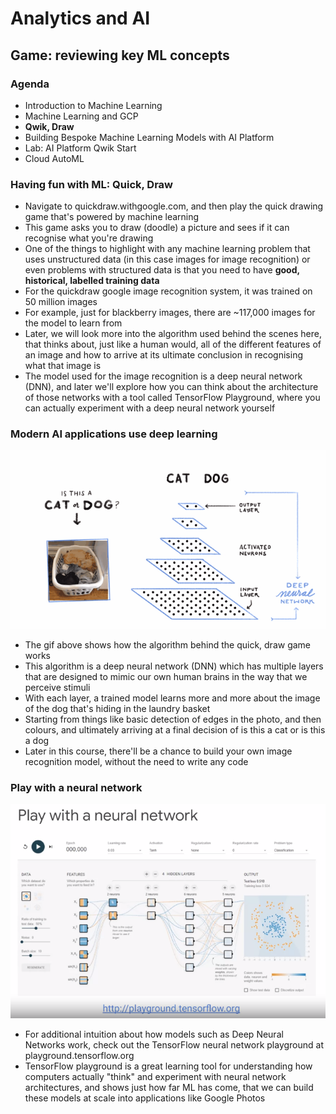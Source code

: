 # Analytics and AI

## Game: reviewing key ML concepts

### Agenda

- Introduction to Machine Learning
- Machine Learning and GCP
- **Qwik, Draw** 
- Building Bespoke Machine Learning Models with AI Platform
- Lab: AI Platform Qwik Start
- Cloud AutoML

### Having fun with ML: Quick, Draw

- Navigate to quickdraw.withgoogle.com, and then play the quick drawing game that's powered by machine learning
- This game asks you to draw (doodle) a picture and sees if it can recognise what you're drawing
- One of the things to highlight with any machine learning problem that uses unstructured data (in this case images for image recognition) or even problems with structured data is that you need to have **good, historical, labelled training data**
- For the quickdraw google image recognition system, it was trained on 50 million images
- For example, just for blackberry images, there are ~117,000 images for the model to learn from
- Later, we will look more into the algorithm used behind the scenes here, that thinks about, just like a human would, all of the different features of an image and how to arrive at its ultimate conclusion in recognising what that image is
- The model used for the image recognition is a deep neural network (DNN), and later we'll explore how you can think about the architecture of those networks with a tool called TensorFlow Playground, where you can actually experiment with a deep neural network yourself

### Modern AI applications use deep learning

![dl](./images/deep-learning.gif)

- The gif above shows how the algorithm behind the quick, draw game works
- This algorithm is a deep neural network (DNN) which has multiple layers that are designed to mimic our own human brains in the way that we perceive stimuli
- With each layer, a trained model learns more and more about the image of the dog that's hiding in the laundry basket
- Starting from things like basic detection of edges in the photo, and then colours, and ultimately arriving at a final decision of is this a cat or is this a dog
- Later in this course, there'll be a chance to build your own image recognition model, without the need to write any code

### Play with a neural network

![tf-playground](./images/tf-playground.PNG)

- For additional intuition about how models such as Deep Neural Networks work, check out the TensorFlow neural network playground at playground.tensorflow.org
- TensorFlow playground is a great learning tool for understanding how computers actually "think" and experiment with neural network architectures, and shows just how far ML has come, that we can build these models at scale into applications like Google Photos
